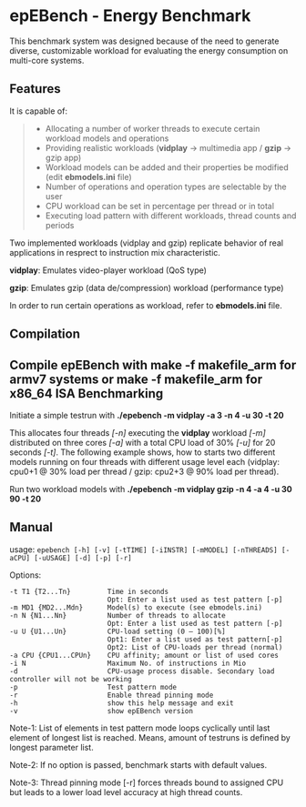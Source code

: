 epEBench - Energy Benchmark
=========================

This benchmark system was designed because of the need to generate diverse, customizable workload for evaluating the energy consumption on multi-core systems. 

Features
-------
It is capable of:

>- Allocating a number of worker threads to execute certain workload models and operations
>- Providing realistic workloads (**vidplay** -> multimedia app / **gzip** -> gzip app)
>- Workload models can be added and their properties be modified (edit **ebmodels.ini** file)
>- Number of operations and operation types are selectable by the user
>- CPU workload can be set in percentage per thread or in total 
>- Executing load pattern with different workloads, thread counts and periods

Two implemented workloads (vidplay and gzip) replicate behavior of real applications in resprect to instruction mix characteristic.

**vidplay**: Emulates video-player workload (QoS type)

**gzip**: Emulates gzip (data de/compression) workload (performance type)

In order to run certain operations as workload, refer to **ebmodels.ini** file.

Compilation
-------
Compile epEBench with **make -f makefile_arm** for armv7 systems or **make -f makefile_arm** for x86_64 ISA
Benchmarking
-------
Initiate a simple testrun with **./epebench -m vidplay -a 3 -n 4 -u 30 -t 20**

This allocates four threads *[-n]* executing the **vidplay** workload *[-m]* distributed on three cores *[-a]* with a total CPU load of 30% *[-u]* for 20 seconds *[-t]*.
The following example shows, how to starts two different models running on four threads with different usage level each (vidplay: cpu0+1 @ 30% load per thread / gzip: cpu2+3 @ 90% load per thread).

Run two workload models with **./epebench -m vidplay gzip -n 4 -a 4 -u 30 90 -t 20**

Manual
-------
usage: ``epebench [-h] [-v] [-tTIME] [-iINSTR] [-mMODEL] [-nTHREADS] [-aCPU] [-uUSAGE] [-d] [-p] [-r]``

Options:

	-t T1 {T2...Tn}	        Time in seconds
	                        Opt: Enter a list used as test pattern [-p]
	-m MD1 {MD2...Mdn}	    Model(s) to execute (see ebmodels.ini)
	-n N {N1...Nn}	        Number of threads to allocate
		                    Opt: Enter a list used as test pattern [-p]
	-u U {U1...Un}	        CPU-load setting (0 – 100)[%]
		                    Opt1: Enter a list used as test pattern[-p]
		                    Opt2: List of CPU-loads per thread (normal)
	-a CPU {CPU1...CPUn}	CPU affinity; amount or list of used cores
	-i N	                Maximum No. of instructions in Mio
	-d	                    CPU-usage process disable. Secondary load controller will not be working
	-p	                    Test pattern mode
	-r	                    Enable thread pinning mode
	-h	                    show this help message and exit
	-v 	                    show epEBench version
	
	
Note-1: List of elements in test pattern mode loops cyclically until last element of longest list is reached. Means, amount of testruns is defined by longest parameter list.

Note-2: If no option is passed, benchmark starts with default values.

Note-3: Thread pinning mode [-r] forces threads bound to assigned CPU but leads to a lower load level accuracy at high thread counts.

